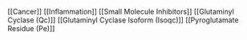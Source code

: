 [[Cancer]]
[[Inflammation]]
[[Small Molecule Inhibitors]]
[[Glutaminyl Cyclase (Qc)]]
[[Glutaminyl Cyclase Isoform (Isoqc)]]
[[Pyroglutamate Residue (Pe)]]
